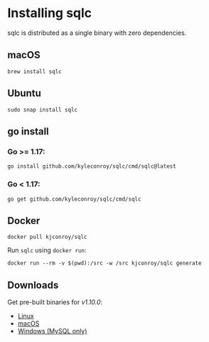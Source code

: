 # Installing sqlc

sqlc is distributed as a single binary with zero dependencies.

## macOS

```
brew install sqlc
```

## Ubuntu

```
sudo snap install sqlc
```

## go install 

### Go >= 1.17:

```
go install github.com/kyleconroy/sqlc/cmd/sqlc@latest
```

### Go < 1.17:

```
go get github.com/kyleconroy/sqlc/cmd/sqlc
```

## Docker

```
docker pull kjconroy/sqlc
```

Run `sqlc` using `docker run`:

```
docker run --rm -v $(pwd):/src -w /src kjconroy/sqlc generate
```

## Downloads

Get pre-built binaries for *v1.10.0*:

- [Linux](https://github.com/kyleconroy/sqlc/releases/download/v1.10.0/sqlc_1.10.0_linux_amd64.tar.gz)
- [macOS](https://github.com/kyleconroy/sqlc/releases/download/v1.10.0/sqlc_1.10.0_darwin_amd64.zip)
- [Windows (MySQL only)](https://github.com/kyleconroy/sqlc/releases/download/v1.10.0/sqlc_1.10.0_windows_amd64.zip)
